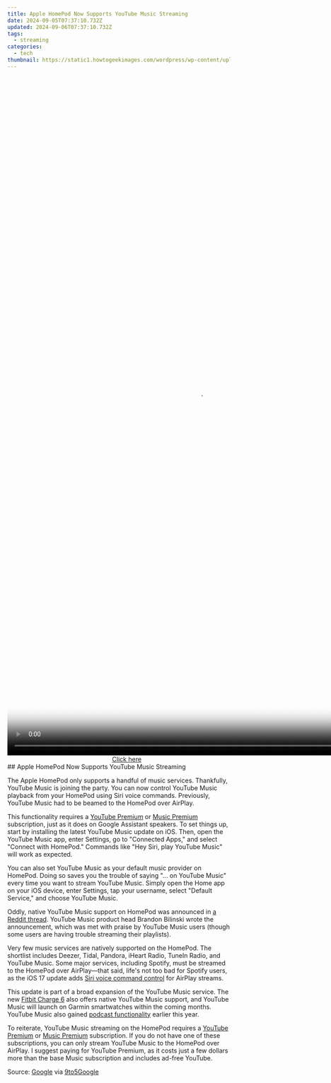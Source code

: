 ```yaml
---
title: Apple HomePod Now Supports YouTube Music Streaming
date: 2024-09-05T07:37:10.732Z
updated: 2024-09-06T07:37:10.732Z
tags:
  - streaming
categories:
  - tech
thumbnail: https://static1.howtogeekimages.com/wordpress/wp-content/uploads/2023/08/youtube-music-3.jpg
---
```


<!-- affiliate ads begin -->
<span id="1424527">
					<video width="864" height="1536" style="cursor:pointer"
           poster="//a.impactradius-go.com/display-clicktoplayimage/1424527.png"
           onclick="if(!this.playClicked){this.play();this.setAttribute('controls',true);this.playClicked=true;}">
	   <source src="//a.impactradius-go.com/display-ad/16446-1424527">
	   <img src="//a.impactradius-go.com/display-clicktoplayimage/1424527.png" style="border: none; height: 100%; width: 100%; object-fit: contain">
	</video>
	<div style="width:540px;text-align:center"><a href="javascript:window.open(decodeURIComponent('https%3A%2F%2Flaganoo.pxf.io%2Fc%2F5597632%2F1424527%2F16446'), '_blank');void(0);">Click here</a></div>
</span>
<img height="0" width="0" src="https://imp.pxf.io/i/5597632/1424527/16446" style="position:absolute;visibility:hidden;" border="0" />
<!-- affiliate ads end -->
## Apple HomePod Now Supports YouTube Music Streaming

The Apple HomePod only supports a handful of music services. Thankfully, YouTube Music is joining the party. You can now control YouTube Music playback from your HomePod using Siri voice commands. Previously, YouTube Music had to be beamed to the HomePod over AirPlay.

 This functionality requires a [YouTube Premium](https://www.youtube.com/premium) or [Music Premium](https://music.youtube.com/music%5Fpremium) subscription, just as it does on Google Assistant speakers. To set things up, start by installing the latest YouTube Music update on iOS. Then, open the YouTube Music app, enter Settings, go to "Connected Apps," and select "Connect with HomePod." Commands like "Hey Siri, play YouTube Music" will work as expected.

 You can also set YouTube Music as your default music provider on HomePod. Doing so saves you the trouble of saying "... on YouTube Music" every time you want to stream YouTube Music. Simply open the Home app on your iOS device, enter Settings, tap your username, select "Default Service," and choose YouTube Music.

 Oddly, native YouTube Music support on HomePod was announced in [a Reddit thread](https://www.reddit.com/r/YoutubeMusic/comments/17cht03/you%5Fcan%5Fnow%5Fuse%5Fyoutube%5Fmusic%5Fon%5Fyour%5Fapple/). YouTube Music product head Brandon Bilinski wrote the announcement, which was met with praise by YouTube Music users (though some users are having trouble streaming their playlists).

 Very few music services are natively supported on the HomePod. The shortlist includes Deezer, Tidal, Pandora, iHeart Radio, TuneIn Radio, and YouTube Music. Some major services, including Spotify, must be streamed to the HomePod over AirPlay—that said, life's not too bad for Spotify users, as the iOS 17 update adds [Siri voice command control](https://facebook-video-footage.techidaily.com/updated-in-2024-elevate-engagement-top-hashtags-for-gameplay-vids/) for AirPlay streams.

 This update is part of a broad expansion of the YouTube Music service. The new [Fitbit Charge 6](https://win-howtos.techidaily.com/how-to-fix-a-corrupted-windows-store-cache-solutions-explored/) also offers native YouTube Music support, and YouTube Music will launch on Garmin smartwatches within the coming months. YouTube Music also gained [podcast functionality](https://fox-hovers.techidaily.com/updated-in-2024-spectrum-screens-a-new-film-language/) earlier this year.

 To reiterate, YouTube Music streaming on the HomePod requires a [YouTube Premium](https://www.youtube.com/premium) or [Music Premium](https://music.youtube.com/music%5Fpremium) subscription. If you do not have one of these subscriptions, you can only stream YouTube Music to the HomePod over AirPlay. I suggest paying for YouTube Premium, as it costs just a few dollars more than the base Music subscription and includes ad-free YouTube.

 Source: [Google](https://www.reddit.com/r/YoutubeMusic/comments/17cht03/you%5Fcan%5Fnow%5Fuse%5Fyoutube%5Fmusic%5Fon%5Fyour%5Fapple/) via [9to5Google](https://9to5google.com/2023/10/20/youtube-music-homepod/)

<ins class="adsbygoogle"
     style="display:block"
     data-ad-format="autorelaxed"
     data-ad-client="ca-pub-7571918770474297"
     data-ad-slot="1223367746"></ins>



<ins class="adsbygoogle"
     style="display:block"
     data-ad-client="ca-pub-7571918770474297"
     data-ad-slot="8358498916"
     data-ad-format="auto"
     data-full-width-responsive="true"></ins>


